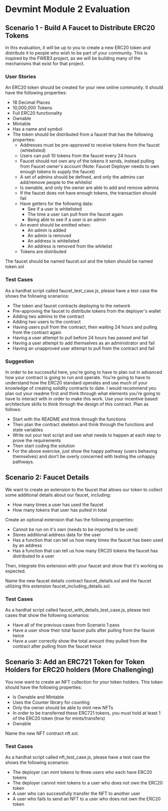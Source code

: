 # Devmint Module 2 Evaluation

## **Scenario 1** - Build A Faucet to Distribute ERC20 Tokens
In this evaluation, it will be up to you to create a new ERC20 token and distribute it to people who wish to be part of your community. This is inspired by the FWEB3 project, as we will be building many of the mechanisms that exist for that project.

### User Stories
An ERC20 token should be created for your new online community. It should have the following properties:
* 18 Decimal Places
* 10,000,000 Tokens
* Full ERC20 functionality
* Ownable
* Mintable
* Has a name and symbol
* The token should be distributed from a faucet that has the following properties:
    * Addresses must be pre-approved to receive tokens from the faucet (whitelisted)
    * Users can pull 10 tokens from the faucet every 24 hours
    * Faucet should not own any of the tokens it sends, instead pulling from Faucet owner's account (Note: Faucet Deployer needs to own enough tokens to supply the faucet)
    * A set of admins should be defined, and only the admins can add/remove people to the whitelist
    * Is ownable, and only the owner are able to add and remove admins
    * If the faucet does not have enough tokens, the transaction should fail
    * Have getters for the following data:
        * See if a user is whitelisted
        * The time a user can pull from the faucet again
        * Being able to see if a user is an admin
    * An event should be emitted when:
        * An admin is added
        * An admin is removed
        * An address is whitelisted
        * An address is removed from the whitelist
    * Tokens are distributed

The faucet should be named faucet.sol and the token should be named token.sol

### Test Cases
As a hardhat script called faucet_test_case.js, please have a test case the shows the following scenarios:

* The token and faucet contracts deploying to the network
* Pre-approving the faucet to distribute tokens from the deployer's wallet
* Adding two admins to the contract
* Adding two users to the contract
* Having users pull from the contract, then waiting 24 hours and pulling from the contract again
* Having a user attempt to pull before 24 hours has passed and fail
* Having a user attempt to add themselves as an administrator and fail
* Having an unapproved user attempt to pull from the contract and fail

### Suggestion
In order to be successful here, you're going to have to plan out in advanced how your contract is going to run and operate. You're going to have to understand how the ERC20 standard operates and use much of your knowledge of creating solidity contracts to date. I would recommend you plan out your readme first and think through what elements you're going to have to interact with in order to make this work. Use your incentive based architecture skills to think through the design of this contract. Plan as follows:

* Start with the README and think through the functions
* Then plan the contract skeleton and think through the functions and state variables
* Write out your test script and see what needs to happen at each step to prove the requirements
* Then start coding the solution
* For the above exercise, just show the happy pathway (users behaving themselves) and don't be overly concerned with testing the unhappy pathways.

## **Scenario 2:** Faucet Details
We want to create an extension to the faucet that allows our token to collect some additional details about our faucet, including:

* How many times a user has used the faucet
* How many tokens that user has pulled in total

Create an optional extension that has the following properties:
* Cannot be run on it's own (needs to be imported to be used)
* Stores additional address data for the user
* Has a function that can tell us how many times the faucet has been used by an address
* Has a function that can tell us how many ERC20 tokens the faucet has distributed to a user

Then, integrate this extension with your faucet and show that it's working as expected.

Name the new faucet details contract faucet_details.sol and the faucet utilizing this extension faucet_including_details.sol.

### Test Cases
As a hardhat script called faucet_with_details_test_case.js, please test cases that show the following scenarios:

* Have all of the previous cases from Scenario 1 pass
* Have a user show their total faucet pulls after pulling from the faucet twice
* Have a user correctly show the total amount they pulled from the contract after pulling from the faucet twice

## **Scenario 3:** Add an ERC721 Token for Token Holders for ERC20 holders (More Challenging)
You now want to create an NFT collection for your token holders. This token should have the following properties:

* Is Ownable and Mintable
* Uses the Counter library for counting
* Only the owner should be able to mint new NFTs
* In order to be transferred these ERC721 tokens, you must hold at least 1 of the ERC20 token (true for mints/transfers)
* Ownable

Name the new NFT contract nft.sol.

### Test Cases
As a hardhat script called nft_test_case.js, please have a test case the shows the following scenarios:

* The deployer can mint tokens to three users who each have ERC20 tokens
* The deployer cannot mint tokens to a user who does not own the ERC20 token
* A user who can successfully transfer the NFT to another user
* A user who fails to send an NFT to a user who does not own the ERC20 token
